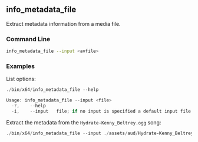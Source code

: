 ## info_metadata_file

Extract metadata information from a media file.   


### Command Line

```bash
info_metadata_file --input <avfile>
```

###	Examples

List options:

```powershell
./bin/x64/info_metadata_file --help

Usage: info_metadata_file --input <file>
  -?,    --help
  -i,    --input   file; if no input is specified a default input file is used.
```

Extract the metadata from the `Hydrate-Kenny_Beltrey.ogg` song:
    
```powershell
./bin/x64/info_metadata_file --input ./assets/aud/Hydrate-Kenny_Beltrey.ogg
```   
